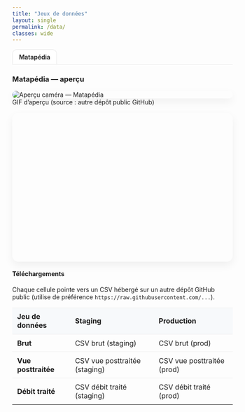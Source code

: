 ```yaml
---
title: "Jeux de données"
layout: single
permalink: /data/
classes: wide
---
```

<section id="matapedia" class="tab-pane active" markdown="1">
<!-- ===== Onglets lieux (tu pourras en ajouter d'autres plus tard) ===== -->
<nav class="tabs">
  <a class="tab active" href="#matapedia">Matapédia</a>
  <!-- Exemples futurs :
  <a class="tab" href="#rimouski">Rimouski</a>
  <a class="tab" href="#chaudiere">Chaudière</a>
  -->
</nav>

<section id="matapedia" class="tab-pane active">

### Matapédia — aperçu

<!-- GIF hébergé dans un autre repo GitHub public -->
<div class="media-row">
  <figure>
    <img
      src="https://raw.githubusercontent.com/OWNER/REPO/BRANCH/path/to/matapedia-preview.gif"
      alt="Aperçu caméra — Matapédia"
      loading="lazy"
    />
    <figcaption>GIF d’aperçu (source : autre dépôt public GitHub)</figcaption>
  </figure>
</div>

<!-- Carte Leaflet (statique, sans clé) -->
<div id="map-matapedia" class="map"></div>

<script>
  // Leaflet carte simple
  document.addEventListener("DOMContentLoaded", function () {
    if (!window.L) return;
    const map = L.map('map-matapedia', { scrollWheelZoom: false }).setView([48.35349918652086, -67.22255497464408], 8);
    L.tileLayer('https://{s}.tile.openstreetmap.org/{z}/{x}/{y}.png', {
      maxZoom: 18,
      attribution: '&copy; OpenStreetMap'
    }).addTo(map);
    L.marker([48.35349918652086, -67.22255497464408]).addTo(map).bindPopup('Matapédia — site test');
  });
</script>

#### Téléchargements

<p class="note">Chaque cellule pointe vers un CSV hébergé sur un autre dépôt GitHub public (utilise de préférence <code>https://raw.githubusercontent.com/...</code>).</p>

<table class="dataset-table">
  <thead>
    <tr>
      <th>Jeu de données</th>
      <th>Staging</th>
      <th>Production</th>
    </tr>
  </thead>
  <tbody>
    <tr>
      <td><strong>Brut</strong></td>
      <td><a href="https://raw.githubusercontent.com/OWNER-STAGING/REPO-STAGING/BRANCH/data/matapedia_brut.csv">CSV brut (staging)</a></td>
      <td><a href="https://raw.githubusercontent.com/OWNER-PROD/REPO-PROD/BRANCH/data/matapedia_brut.csv">CSV brut (prod)</a></td>
    </tr>
    <tr>
      <td><strong>Vue posttraitée</strong></td>
      <td><a href="https://raw.githubusercontent.com/OWNER-STAGING/REPO-STAGING/BRANCH/data/matapedia_vue_posttraitee.csv">CSV vue posttraitée (staging)</a></td>
      <td><a href="https://raw.githubusercontent.com/OWNER-PROD/REPO-PROD/BRANCH/data/matapedia_vue_posttraitee.csv">CSV vue posttraitée (prod)</a></td>
    </tr>
    <tr>
      <td><strong>Débit traité</strong></td>
      <td><a href="https://raw.githubusercontent.com/OWNER-STAGING/REPO-STAGING/BRANCH/data/matapedia_debit_traite.csv">CSV débit traité (staging)</a></td>
      <td><a href="https://raw.githubusercontent.com/OWNER-PROD/REPO-PROD/BRANCH/data/matapedia_debit_traite.csv">CSV débit traité (prod)</a></td>
    </tr>
  </tbody>
</table>

</section>

<!-- ===== Styles légers ===== -->
<style>
/* Onglets */
.tabs { display:flex; gap:.5rem; margin: .5rem 0 1rem; border-bottom:1px solid #e8e8e8; }
.tab {
  padding:.5rem .9rem; border:1px solid #e8e8e8; border-bottom:none; border-radius:10px 10px 0 0;
  text-decoration:none; background:#fafafa; color:inherit;
}
.tab.active { background:#fff; font-weight:600; }

/* Panneaux */
.tab-pane { display:none; }
.tab-pane.active { display:block; }

/* Media & carte */
.media-row { margin: .6rem 0 1rem; }
.media-row figure { margin:0; }
.media-row img {
  display:block; max-width:100%; height:auto; border-radius:14px; box-shadow:0 8px 20px rgba(0,0,0,.06);
}
.map { width:100%; height:340px; border-radius:14px; margin: .8rem 0 1.2rem; box-shadow:0 8px 20px rgba(0,0,0,.06); }

/* Tableau datasets */
.dataset-table { width:100%; border-collapse:collapse; }
.dataset-table th, .dataset-table td { padding:.6rem .7rem; border-top:1px solid #eee; }
.dataset-table thead th { background:#f7f9fb; text-align:left; }
.dataset-table a { text-decoration:none; }
</style>

<!-- ===== JS onglets (prêt pour plusieurs lieux) ===== -->
<script>
document.addEventListener('DOMContentLoaded', () => {
  const tabs = document.querySelectorAll('.tabs .tab');
  const panes = document.querySelectorAll('.tab-pane');
  tabs.forEach(tab => {
    tab.addEventListener('click', (e) => {
      e.preventDefault();
      const target = tab.getAttribute('href');
      tabs.forEach(t => t.classList.remove('active'));
      panes.forEach(p => p.classList.remove('active'));
      tab.classList.add('active');
      document.querySelector(target).classList.add('active');
      history.replaceState(null, '', target); // hash propre
    });
  });
  // activer via hash si présent
  if (location.hash) {
    const link = document.querySelector(`.tabs .tab[href="${location.hash}"]`);
    if (link) link.click();
  }
});
</script>

<!-- ===== Leaflet CDN (cartes) ===== -->
<link
  rel="stylesheet"
  href="https://unpkg.com/leaflet@1.9.4/dist/leaflet.css"
  integrity="sha256-p4NxAoJBhIIN+hmNHrzRCf9tD/miZyoHS5obTRR9BMY="
  crossorigin=""
/>
<script
  src="https://unpkg.com/leaflet@1.9.4/dist/leaflet.js"
  integrity="sha256-20nQCchB9co0qIjJZRGuk2/Z9VM+kNiyxNV1lvTlZBo="
  crossorigin=""
></script>
